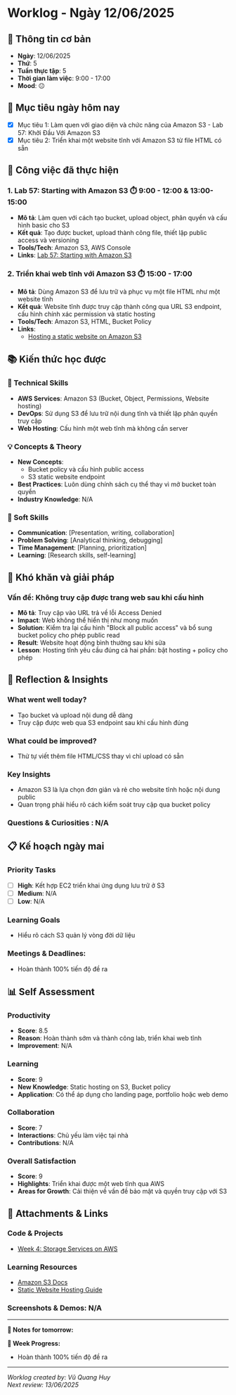 # Worklog - Ngày 12/06/2025

## 📅 Thông tin cơ bản
- **Ngày**: 12/06/2025
- **Thứ**: 5
- **Tuần thực tập**: 5
- **Thời gian làm việc**: 9:00 - 17:00
- **Mood**: 😐

## 🎯 Mục tiêu ngày hôm nay
- [x] Mục tiêu 1: Làm quen với giao diện và chức năng của Amazon S3 - Lab 57: Khởi Đầu Với Amazon S3
- [x] Mục tiêu 2: Triển khai một website tĩnh với Amazon S3 từ file HTML có sẵn

## 💼 Công việc đã thực hiện

### 1. Lab 57: Starting with Amazon S3 ⏱️ 9:00 - 12:00 & 13:00-15:00
- **Mô tả**: Làm quen với cách tạo bucket, upload object, phân quyền và cấu hình basic cho S3
- **Kết quả**: Tạo được bucket, upload thành công file, thiết lập public access và versioning
- **Tools/Tech**: Amazon S3, AWS Console
- **Links**: [Lab 57: Starting with Amazon S3](https://000057.awsstudygroup.com/vi/)

### 2. Triển khai web tĩnh với Amazon S3 ⏱️ 15:00 - 17:00
- **Mô tả**: Dùng Amazon S3 để lưu trữ và phục vụ một file HTML như một website tĩnh  
- **Kết quả**: Website tĩnh được truy cập thành công qua URL S3 endpoint, cấu hình chính xác permission và static hosting  
- **Tools/Tech**: Amazon S3, HTML, Bucket Policy  
- **Links**:  
  - [Hosting a static website on Amazon S3](https://docs.aws.amazon.com/AmazonS3/latest/userguide/WebsiteHosting.html)

## 📚 Kiến thức học được

### 🔧 Technical Skills
- **AWS Services**: Amazon S3 (Bucket, Object, Permissions, Website hosting)  
- **DevOps**: Sử dụng S3 để lưu trữ nội dung tĩnh và thiết lập phân quyền truy cập  
- **Web Hosting**: Cấu hình một web tĩnh mà không cần server

### 💡 Concepts & Theory
- **New Concepts**: 
  -  Bucket policy và cấu hình public access
  -  S3 static website endpoint
- **Best Practices**: Luôn dùng chính sách cụ thể thay vì mở bucket toàn quyền
- **Industry Knowledge**: N/A

### 🤝 Soft Skills
- **Communication**: [Presentation, writing, collaboration]
- **Problem Solving**: [Analytical thinking, debugging]
- **Time Management**: [Planning, prioritization]
- **Learning**: [Research skills, self-learning]

## 🚧 Khó khăn và giải pháp

### Vấn đề: Không truy cập được trang web sau khi cấu hình
- **Mô tả**: Truy cập vào URL trả về lỗi Access Denied  
- **Impact**: Web không thể hiển thị như mong muốn  
- **Solution**: Kiểm tra lại cấu hình "Block all public access" và bổ sung bucket policy cho phép public read  
- **Result**: Website hoạt động bình thường sau khi sửa  
- **Lesson**: Hosting tĩnh yêu cầu đúng cả hai phần: bật hosting + policy cho phép

## 💭 Reflection & Insights

### What went well today?
- Tạo bucket và upload nội dung dễ dàng  
- Truy cập được web qua S3 endpoint sau khi cấu hình đúng  

### What could be improved?
- Thử tự viết thêm file HTML/CSS thay vì chỉ upload có sẵn

### Key Insights
- Amazon S3 là lựa chọn đơn giản và rẻ cho website tĩnh hoặc nội dung public  
- Quan trọng phải hiểu rõ cách kiểm soát truy cập qua bucket policy

### Questions & Curiosities : N/A

## 📋 Kế hoạch ngày mai

### Priority Tasks
- [ ] **High**: Kết hợp EC2 triển khai ứng dụng lưu trữ ở S3
- [ ] **Medium**: N/A
- [ ] **Low**: N/A

### Learning Goals
- Hiểu rõ cách S3 quản lý vòng đời dữ liệu

### Meetings & Deadlines:
- Hoàn thành 100% tiến độ đề ra

## 📊 Self Assessment

### Productivity
- **Score**: 8.5
- **Reason**: Hoàn thành sớm và thành công lab, triển khai web tĩnh
- **Improvement**: N/A

### Learning
- **Score**: 9
- **New Knowledge**: Static hosting on S3, Bucket policy
- **Application**: Có thể áp dụng cho landing page, portfolio hoặc web demo

### Collaboration
- **Score**: 7
- **Interactions**: Chủ yếu làm việc tại nhà 
- **Contributions**: N/A

### Overall Satisfaction
- **Score**: 9
- **Highlights**: Triển khai được một web tĩnh qua AWS
- **Areas for Growth**: Cải thiện về vấn đề bảo mật và quyền truy cập với S3

## 📎 Attachments & Links

### Code & Projects
- [Week 4: Storage Services on AWS](https://www.notion.so/Week-4-Storage-Services-on-AWS-1c0d818002ad8029b6fed6fd4b30bad1?source=copy_link)

### Learning Resources
- [Amazon S3 Docs](https://docs.aws.amazon.com/s3/)  
- [Static Website Hosting Guide](https://docs.aws.amazon.com/AmazonS3/latest/userguide/WebsiteHosting.html)

### Screenshots & Demos: N/A

---

**📝 Notes for tomorrow:**

**🎯 Week Progress:**
- Hoàn thành 100% tiến độ đề ra

---
*Worklog created by: Vũ Quang Huy*  
*Next review: 13/06/2025*
